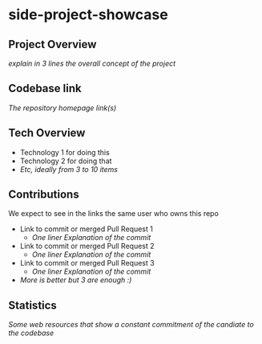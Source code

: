 # side-project-showcase

## Project Overview
*explain in 3 lines the overall concept of the project*

## Codebase link
*The repository homepage link(s)*

## Tech Overview
* Technology 1 for doing this
* Technology 2 for doing that
* *Etc, ideally from 3 to 10 items*

## Contributions
We expect to see in the links the same user who owns this repo
* Link to commit or merged Pull Request 1
  * *One liner Explanation of the commit*
* Link to commit or merged Pull Request 2
  * *One liner Explanation of the commit*
* Link to commit or merged Pull Request 3
  * *One liner Explanation of the commit*
* *More is better but 3 are enough :)*

## Statistics
*Some web resources that show a constant commitment of the candiate to the codebase*
